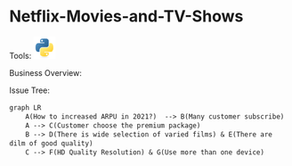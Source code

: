 # Netflix-Movies-and-TV-Shows

Tools:  <a href="https://www.python.org" target="_blank" rel="noreferrer"> <img src="https://raw.githubusercontent.com/devicons/devicon/master/icons/python/python-original.svg" alt="python" width="40" height="40"/> </a> 

Business Overview: 

Issue Tree:
```mermaid
graph LR
    A(How to increased ARPU in 2021?)  --> B(Many customer subscribe)
    A --> C(Customer choose the premium package)
    B --> D(There is wide selection of varied films) & E(There are dilm of good quality)
    C --> F(HD Quality Resolution) & G(Use more than one device)
```
